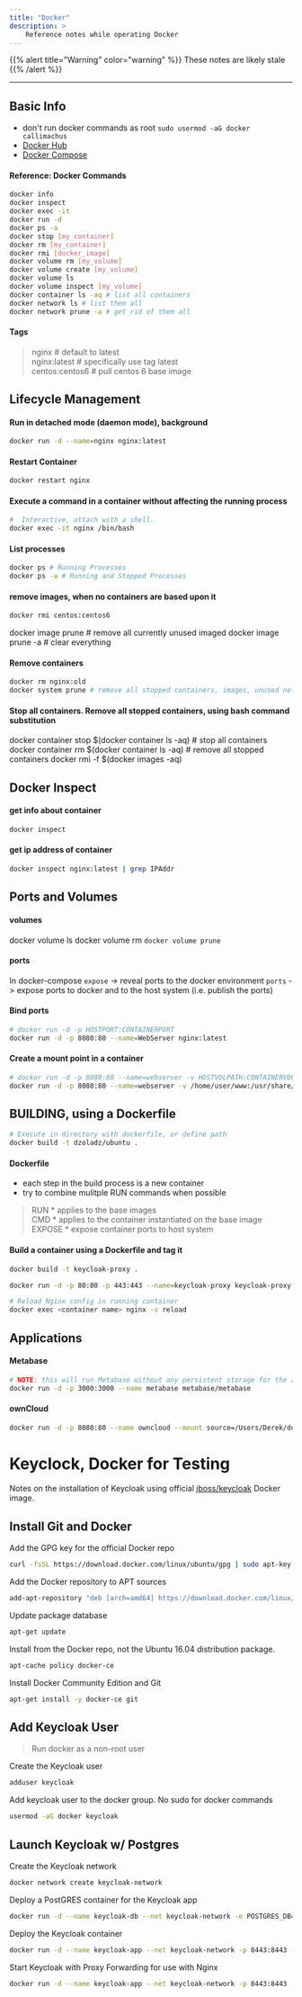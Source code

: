 ```yaml
---
title: "Docker"
description: >
    Reference notes while operating Docker
---
```


{{% alert title="Warning" color="warning" %}}
These notes are likely stale
{{% /alert %}}

---

## Basic Info
* don't run docker commands as root `sudo usermod -aG docker callimachus`
* [Docker Hub](https://hub.docker.com/)
* [Docker Compose](https://docs.docker.com/compose/)

#### Reference: Docker Commands
```bash
docker info
docker inspect
docker exec -it
docker run -d
docker ps -a
docker stop [my_container]
docker rm [my_container]
docker rmi [docker_image]
docker volume rm [my_volume]
docker volume create [my_volume]
docker volume ls
docker volume inspect [my_volume]
docker container ls -aq # list all containers
docker network ls # list them all
docker network prune -a # get rid of them all
```

#### Tags
> nginx # default to latest  
> nginx:latest # specifically use tag latest  
> centos:centos6 # pull centos 6 base image

## Lifecycle Management

#### Run in detached mode (daemon mode), background
```bash
docker run -d --name=nginx nginx:latest
```
#### Restart Container
```bash
docker restart nginx
```

#### Execute a command in a container without affecting the running process
```bash
#  Interactive, attach with a shell.
docker exec -it nginx /bin/bash
```

#### List processes
```bash
docker ps # Running Processes
docker ps -a # Running and Stopped Processes
```

#### remove images, when no containers are based upon it
```bash
docker rmi centos:centos6
```

docker image prune # remove all currently unused imaged
docker image prune -a # clear everything

#### Remove containers
```bash
docker rm nginx:old
docker system prune # remove all stopped containers, images, unused networks
```

#### Stop all containers. Remove all stopped containers, using bash command substitution
docker container stop $(docker container ls -aq) # stop all containers
docker container rm $(docker container ls -aq) # remove all stopped containers
docker rmi -f $(docker images -aq)


## Docker Inspect

#### get info about container
```bash
docker inspect
```

#### get ip address of container
```bash
docker inspect nginx:latest | grep IPAddr
```



## Ports and Volumes

#### volumes

docker volume ls
docker volume rm
`docker volume prune`

#### ports
In docker-compose
`expose` -> reveal ports to the docker environment
`ports` -> expose ports to docker and to the host system (i.e. publish the ports)


#### Bind ports
```bash
# docker run -d -p HOSTPORT:CONTAINERPORT
docker run -d -p 8080:80 --name=WebServer nginx:latest
```

#### Create a mount point in a container
```bash
# docker run -d -p 8080:80 --name=webserver -v HOSTVOLPATH:CONTAINERVOLPATH nginx:latest
docker run -d -p 8080:80 --name=webserver -v /home/user/www:/usr/share/nginx/html nginx:latest
```




## BUILDING, using a Dockerfile

```bash
# Execute in directory with dockerfile, or define path
docker build -t dzoladz/ubuntu .
```

#### Dockerfile

* each step in the build process is a new container
* try to combine mulitple RUN commands when possible

>RUN * applies to the base images  
>CMD * applies to the container instantiated on the base image  
>EXPOSE * expose container ports to host system

#### Build a container using a Dockerfile and tag it
```bash
docker build -t keycloak-proxy .

docker run -d -p 80:80 -p 443:443 --name=keycloak-proxy keycloak-proxy:latest

# Reload Nginx config in running container
docker exec <container name> nginx -s reload
```




## Applications

#### Metabase
```bash
# NOTE: this will run Metabase without any persistent storage for the application.
docker run -d -p 3000:3000 --name metabase metabase/metabase
```

#### ownCloud
```bash
docker run -d -p 8080:80 --name owncloud --mount source=/Users/Derek/docker/owncloud,target=/var/www/html owncloud:8.1
```

# Keyclock, Docker for Testing

Notes on the installation of Keycloak using official [jboss/keycloak](https://hub.docker.com/r/jboss/keycloak/) Docker image.

## Install Git and Docker

Add the GPG key for the official Docker repo

```bash
curl -fsSL https://download.docker.com/linux/ubuntu/gpg | sudo apt-key add -
```

Add the Docker repository to APT sources

```bash
add-apt-repository "deb [arch=amd64] https://download.docker.com/linux/ubuntu $(lsb_release -cs) stable"
```

Update package database

```bash
apt-get update
```

Install from the Docker repo, not the Ubuntu 16.04 distribution package.

```bash
apt-cache policy docker-ce
```

Install Docker Community Edition and Git

```bash
apt-get install -y docker-ce git
```

## Add Keycloak User

> Run docker as a non-root user

Create the Keycloak user

```bash
adduser keycloak
```

Add keycloak user to the docker group. No sudo for docker commands

```bash
usermod -aG docker keycloak
```

## Launch Keycloak w/ Postgres

Create the Keycloak network

```bash
docker network create keycloak-network
```

Deploy a PostGRES container for the Keycloak app

```bash
docker run -d --name keycloak-db --net keycloak-network -e POSTGRES_DB=keycloak -e POSTGRES_USER=keycloak -e POSTGRES_PASSWORD=password postgres
```

Deploy the Keycloak container

```bash
docker run -d --name keycloak-app --net keycloak-network -p 8443:8443 -e DB_ADDR=keycloak-db -e KEYCLOAK_USER=admin -e KEYCLOAK_PASSWORD=password jboss/keycloak
```

Start Keycloak with Proxy Forwarding for use with Nginx

```bash
docker run -d --name keycloak-app --net keycloak-network -p 8443:8443 -e DB_ADDR=keycloak-db -e KEYCLOAK_USER=admin -e KEYCLOAK_PASSWORD=password -e PROXY_ADDRESS_FORWARDING=true jboss/keycloak
```
